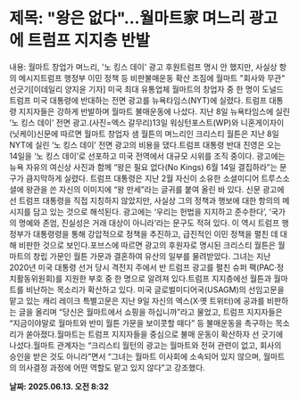 # **제목: "왕은 없다"…월마트家 며느리 광고에 트럼프 지지층 반발**

  내용: 월마트 창업가 며느리, '노 킹스 데이' 광고 후원트럼프 명시 안 했지만, 사실상 항의 메시지트럼프 행정부 이민 정책 등 비판불매운동 확산 조짐에 월마트 "회사와 무관" 선긋기[이데일리 양지윤 기자] 미국 최대 유통업체 월마트의 창업자 중 한 명이 도널드 트럼프 미국 대통령에 반대하는 전면 광고를 뉴욕타임스(NYT)에 실렸다. 트럼프 대통령 지지자들은 강하게 반발하며 월마트 불매운동에 나섰다. 지난 8일 뉴욕타임스에 실린 ‘노 킹스 데이’ 전면 광고.(사진=엑스 갈무리)13일 워싱턴포스트(WP)와 니혼게이자이(닛케이)신문에 따르면 월마트 창업자 샘 월튼의 며느리인 크리스티 월튼은 지난 8일 NYT에 실린 ‘노 킹스 데이’ 전면 광고의 비용을 댔다.트럼프 대통령 반대 진영은 오는 14일을 ‘노 킹스 데이’로 선포하고 미국 전역에서 대규모 시위를 조직 중이다. 광고에는 뉴욕 자유의 여신상 사진과 함께 “왕은 필요 없다(No Kings) 6월 14일 결집하라”는 문구가 큼지막하게 실렸다. 트럼프 대통령은 지난 2월 자신이 소유한 소셜미디어 트루스소셜에 왕관을 쓴 자신의 이미지에 “왕 만세”라는 글귀를 붙여 올린 바 있다. 신문 광고에선 트럼프 대통령을 직접 지칭하지 않았지만, 사실상 그의 정책과 행보에 대한 항의의 메시지를 담고 있는 것으로 해석된다. 광고에는 ‘우리는 헌법을 지지하고 준수한다’, ‘국가의 명예와 존엄, 진실성은 거래 대상이 아니라’라는 문구도 적혀 있다. 이 역시 트럼프 행정부가 대통령령을 통해 강압적으로 정책을 추진하고, 급진적인 이민 정책을 펼친 데 대해 비판한 것으로 보인다.포브스에 따르면 광고의 후원자로 명시된 크리스티 월튼은 월마트의 창립 가문인 월튼 가문과 결혼하여 유산의 일부를 물려받았다. 그녀는 지난 2020년 미국 대통령 선거 당시 격전지 주에서 반 트럼프 광고를 펼친 슈퍼 팩(PAC·정치활동위원회)를 지원한 부호 중 한 명으로 알려져 있다.트럼프 지지층에선 월튼과 월마트를 비난하는 목소리가 확산하고 있다. 미국 글로벌미디어국(USAGM)의 선임고문을 맡고 있는 캐리 레이크 특별고문은 지난 9일 자신의 엑스(X·옛 트위터)에 공과를 비판하는 글을 올리며 “당신은 월마트에서 쇼핑을 하십니까”라고 물었고, 트럼프 지지자들은 “지금이야말로 월마트와 반미 월튼 가문을 보이콧할 때다” 등 불매운동을 촉구하는 목소리가 쏟아졌다.월마트는 트럼프 지지자들을 중심으로 불매 운동이 확산하자 선 긋기에 나섰다.월마트 관계자는 “크리스티 월턴의 광고는 월마트와 전혀 관련이 없고, 회사의 승인을 받은 것도 아니라”면서 “그녀는 월마트 이사회에 소속되어 있지 않으며, 월마트의 의사결정 과정에 어떤 역할도 맡고 있지 않다”고 강조했다.

  **날짜: 2025.06.13. 오전 8:32**